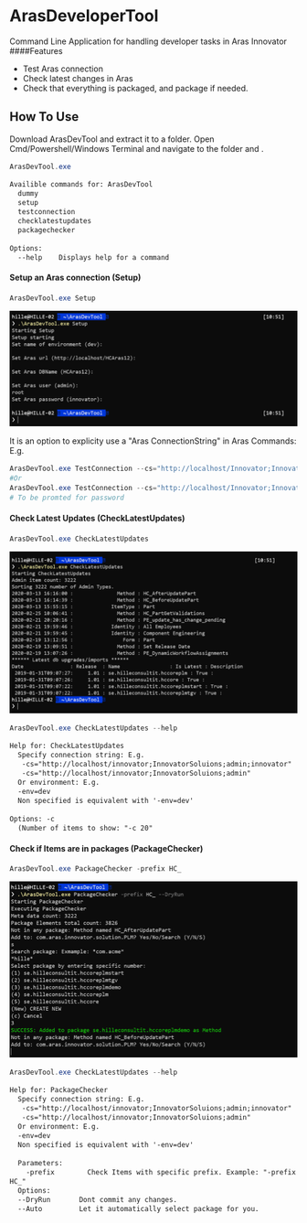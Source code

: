 # ArasDeveloperTool
Command Line Application for handling developer tasks in Aras Innovator
####Features
* Test Aras connection
* Check latest changes in Aras
* Check that everything is packaged, and package if needed. 

## How To Use
 
Download ArasDevTool and extract it to a folder. 
Open Cmd/Powershell/Windows Terminal and navigate to the folder and .

``` powershell
ArasDevTool.exe
```

``` 
Availible commands for: ArasDevTool
  dummy
  setup
  testconnection
  checklatestupdates
  packagechecker

Options:
  --help    Displays help for a command

```

#### Setup an Aras connection (Setup)

``` powershell
ArasDevTool.exe Setup
``` 
![Setup example](Documentation/img/SetupConnection.png)

It is an option to explicity use a "Aras ConnectionString" in Aras Commands:
E.g. 

``` powershell
ArasDevTool.exe TestConnection --cs="http://localhost/Innovator;InnovatorSolutions;admin;innovator"
#Or
ArasDevTool.exe TestConnection --cs="http://localhost/Innovator;InnovatorSolutions;admin"
# To be promted for password
``` 


#### Check Latest Updates (CheckLatestUpdates)
``` powershell
ArasDevTool.exe CheckLatestUpdates 
``` 
![CheckLatestUpdates example](Documentation/img/CheckLatestUpdates.png)


``` powershell
ArasDevTool.exe CheckLatestUpdates --help
``` 
``` 
Help for: CheckLatestUpdates
  Specify connection string: E.g.
   -cs="http://localhost/innovator;InnovatorSoluions;admin;innovator"
   -cs="http://localhost/innovator;InnovatorSoluions;admin"
  Or environment: E.g.
  -env=dev
  Non specified is equivalent with '-env=dev'

Options: -c
  (Number of items to show: "-c 20"

```


#### Check if Items are in packages (PackageChecker)
``` powershell
ArasDevTool.exe PackageChecker -prefix HC_
``` 
![Pacckage Checker example](Documentation/img/PackageChecker.png)


``` powershell
ArasDevTool.exe CheckLatestUpdates --help
``` 
``` 
Help for: PackageChecker
  Specify connection string: E.g.
   -cs="http://localhost/innovator;InnovatorSoluions;admin;innovator"
   -cs="http://localhost/innovator;InnovatorSoluions;admin"
  Or environment: E.g.
  -env=dev
  Non specified is equivalent with '-env=dev'

  Parameters:
    -prefix        Check Items with specific prefix. Example: "-prefix HC_"
  Options:
  --DryRun       Dont commit any changes.
  --Auto         Let it automatically select package for you.
```
